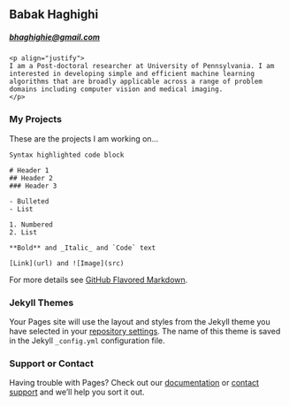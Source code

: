 ## Babak Haghighi 
##### bhaghighie@gmail.com
```
<p align="justify">
I am a Post-doctoral researcher at University of Pennsylvania. I am interested in developing simple and efficient machine learning algorithms that are broadly applicable across a range of problem domains including computer vision and medical imaging.
</p>
```
### My Projects
These are the projects I am working on...

```
Syntax highlighted code block

# Header 1
## Header 2
### Header 3

- Bulleted
- List

1. Numbered
2. List

**Bold** and _Italic_ and `Code` text

[Link](url) and ![Image](src)
```

For more details see [GitHub Flavored Markdown](https://guides.github.com/features/mastering-markdown/).

### Jekyll Themes

Your Pages site will use the layout and styles from the Jekyll theme you have selected in your [repository settings](https://github.com/bhaghighi/bhaghighi.github.io/settings). The name of this theme is saved in the Jekyll `_config.yml` configuration file.

### Support or Contact

Having trouble with Pages? Check out our [documentation](https://docs.github.com/categories/github-pages-basics/) or [contact support](https://github.com/contact) and we’ll help you sort it out.
